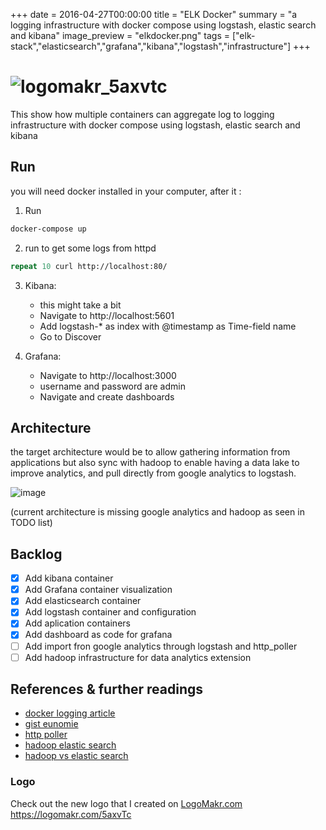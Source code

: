 +++
date = 2016-04-27T00:00:00
title = "ELK Docker"
summary = "a logging infrastructure with docker compose using logstash, elastic search and kibana"
image_preview = "elkdocker.png"
tags = ["elk-stack","elasticsearch","grafana","kibana","logstash","infrastructure"]
+++
# ![logomakr_5axvtc](https://user-images.githubusercontent.com/3071208/41837679-81e03624-785e-11e8-841c-4bd25a61b5cd.png)

This show how multiple containers can aggregate log to logging infrastructure with docker compose using logstash, elastic search and kibana

## Run

you will need docker installed in your computer, after it :

1. Run

```zsh
docker-compose up
```

2. run to get some logs from httpd

```zsh
repeat 10 curl http://localhost:80/ 
```

3. Kibana:
   - this might take a bit
   - Navigate to http://localhost:5601 
   - Add logstash-* as index with @timestamp as Time-field name
   - Go to Discover 

4. Grafana:
   - Navigate to http://localhost:3000 
   - username and password are admin
   - Navigate and create dashboards

## Architecture

the target architecture would be to allow gathering information from applications but also sync with hadoop to enable having a data lake to improve analytics, and pull directly from google analytics to logstash.

![image](https://user-images.githubusercontent.com/3071208/41893258-66e86d6a-791b-11e8-9e2a-929c723b9f44.png)

(current architecture is missing google analytics and hadoop as seen in TODO list)

## Backlog
- [X] Add kibana container
- [X] Add Grafana container visualization
- [X] Add elasticsearch container
- [X] Add logstash container and configuration
- [X] Add aplication containers
- [X] Add dashboard as code for grafana
- [ ] Add import fron google analytics through logstash and http_poller
- [ ] Add hadoop infrastructure for data analytics extension

## References & further readings

- [docker logging article](https://docs.fluentd.org/v0.12/articles/docker-logging-efk-compose) 
- [gist eunomie](https://gist.github.com/eunomie/e7a183602b8734c47058d277700fdc2d) 
- [http poller](https://www.elastic.co/guide/en/logstash/current/plugins-inputs-http_poller.html)
- [hadoop elastic search](https://www.elastic.co/products/hadoop)
- [hadoop vs elastic search](https://blog.treasuredata.com/blog/2015/08/31/hadoop-vs-elasticsearch-for-advanced-analytics/)

### Logo

Check out the new logo that I created on <a href="http://logomakr.com" title="Logo Makr">LogoMakr.com</a> https://logomakr.com/5axvTc
